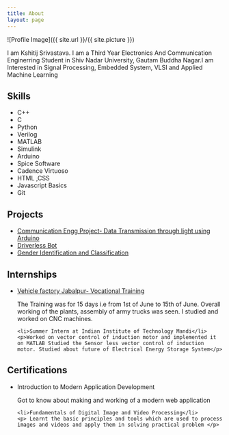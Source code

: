 ```yaml
---
title: About
layout: page
---
```

![Profile Image]({{ site.url }}/{{ site.picture }})

<p>I am Kshitij Srivastava. I am a Third Year Electronics And Communication Enginerring Student in Shiv Nadar University, Gautam Buddha Nagar.I am Interested in Signal Processing, Embedded System, VLSI and Applied Machine Learning  </p>

<p></p>

<h2>Skills</h2>

<ul class="skill-list">
	<li>C++</li>
	<li>C</li>
	<li>Python</li>
	<li>Verilog</li>
	<li>MATLAB</li>
	<li>Simulink</li>
	<li>Arduino</li>
	<li>Spice Software</li>
	<li>Cadence Virtuoso</li>
	<li>HTML ,CSS</li>
	<li>Javascript Basics</li>
	<li>Git</li>
</ul>

<h2>Projects</h2>

<ul>
	<li><a href="https://github.com/">Communication Engg Project- Data Transmission through light using Arduino</a></li>
	<li><a href="https://github.com/">Driverless Bot</a></li>
	<li><a href="https://github.com/">Gender Identification and Classification</a></li>
</ul>

<h2>Internships</h2>

<ul>
	<li><a href="https://www.dropbox.com/s/inr1936pt1g87yp/Kshitij%20Summer%20Trg%202017.jpg?dl=0">Vehicle factory Jabalpur- Vocational Training</a></li>
	<p>The Training was for 15 days i.e from 1st of June to 15th of June. Overall working of the plants, assembly of army trucks was seen. I studied and worked on CNC machines.</p>
	
	<li>Summer Intern at Indian Institute of Technology Mandi</li>
	<p>Worked on vector control of induction motor and implemented it on MATLAB Studied the Sensor less vector control of induction motor. Studied about future of Electrical Energy Storage System</p>
	
</ul>

<h2>Certifications</h2>
<ul>
	<li>Introduction to Modern Application Development</li>
	<p>Got to know about making and working of a modern web application</p>
	
	<li>Fundamentals of Digital Image and Video Processing</li>
	<p> Learnt the basic principles and tools which are used to process images and videos and apply them in solving practical problem </p>
	
</ul>
